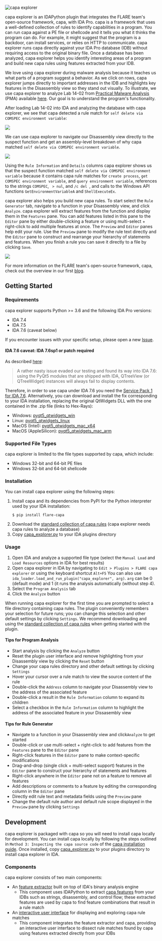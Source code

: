 ![capa explorer](../../../.github/capa-explorer-logo.png)

capa explorer is an IDAPython plugin that integrates the FLARE team's open-source framework, capa, with IDA Pro. capa is a framework that uses a well-defined collection of rules to 
identify capabilities in a program. You can run capa against a PE file or shellcode and it tells you what it thinks the program can do. For example, it might suggest that 
the program is a backdoor, can install services, or relies on HTTP to communicate. capa explorer runs capa directly against your IDA Pro database (IDB) without requiring access
to the original binary file. Once a database has been analyzed, capa explorer helps you identify interesting areas of a program and build new capa rules using features extracted from your IDB.

We love using capa explorer during malware analysis because it teaches us what parts of a program suggest a behavior. As we click on rows, capa explorer jumps directly 
to important addresses in the IDB and highlights key features in the Disassembly view so they stand out visually. To illustrate, we use capa explorer to 
analyze Lab 14-02 from [Practical Malware Analysis](https://nostarch.com/malware) (PMA) available [here](https://practicalmalwareanalysis.com/labs/). Our goal is to understand 
the program's functionality.

After loading Lab 14-02 into IDA and analyzing the database with capa explorer, we see that capa detected a rule match for `self delete via COMSPEC environment variable`:

![](../../../doc/img/explorer_condensed.png)

We can use capa explorer to navigate our Disassembly view directly to the suspect function and get an assembly-level breakdown of why capa matched `self delete via COMSPEC environment variable`.

![](../../../doc/img/explorer_expanded.png)

Using the `Rule Information` and `Details` columns capa explorer shows us that the suspect function matched `self delete via COMSPEC environment variable` because it contains capa rule matches for `create process`, `get COMSPEC environment variable`,
and `query environment variable`, references to the strings `COMSPEC`, ` > nul`, and `/c del `, and calls to the Windows API functions `GetEnvironmentVariableA` and `ShellExecuteEx`.

capa explorer also helps you build new capa rules. To start select the `Rule Generator` tab, navigate to a function in your Disassembly view,
and click `Analyze`. capa explorer will extract features from the function and display them in the `Features` pane. You can add features listed in this pane to the `Editor` pane
by either double-clicking a feature or using multi-select + right-click to add multiple features at once. The `Preview` and `Editor` panes help edit your rule. Use the `Preview` pane
to modify the rule text directly and the `Editor` pane to construct and rearrange your hierarchy of statements and features. When you finish a rule you can save it directly to a file by clicking `Save`.

![](../../../doc/img/rulegen_expanded.png)

For more information on the FLARE team's open-source framework, capa, check out the overview in our first [blog](https://www.fireeye.com/blog/threat-research/2020/07/capa-automatically-identify-malware-capabilities.html).

## Getting Started

### Requirements

capa explorer supports Python >= 3.6 and the following IDA Pro versions:

* IDA 7.4
* IDA 7.5
* IDA 7.6 (caveat below)

If you encounter issues with your specific setup, please open a new [Issue](https://github.com/fireeye/capa/issues).

#### IDA 7.6 caveat: IDA 7.6sp1 or patch required

As described [here](https://www.hex-rays.com/blog/ida-7-6-empty-qtreeview-qtreewidget/):

> A rather nasty issue evaded our testing and found its way into IDA 7.6: using the PyQt5 modules that are shipped with IDA, QTreeView (or QTreeWidget) instances will always fail to display contents.

Therefore, in order to use capa under IDA 7.6 you need the [Service Pack 1 for IDA 7.6](https://www.hex-rays.com/products/ida/news/7_6sp1). Alternatively, you can download and install the fix corresponding to your IDA installation, replacing the original QtWidgets DLL with the one contained in the .zip file (links to Hex-Rays):


  - Windows: [pyqt5_qtwidgets_win](https://www.hex-rays.com/wp-content/uploads/2021/04/pyqt5_qtwidgets_win.zip)
  - Linux: [pyqt5_qtwidgets_linux](https://www.hex-rays.com/wp-content/uploads/2021/04/pyqt5_qtwidgets_linux.zip)
  - MacOS (Intel): [pyqt5_qtwidgets_mac_x64](https://www.hex-rays.com/wp-content/uploads/2021/04/pyqt5_qtwidgets_mac_x64.zip)
  - MacOS (AppleSilicon): [pyqt5_qtwidgets_mac_arm](https://www.hex-rays.com/wp-content/uploads/2021/04/pyqt5_qtwidgets_mac_arm.zip)


### Supported File Types

capa explorer is limited to the file types supported by capa, which include:

* Windows 32-bit and 64-bit PE files
* Windows 32-bit and 64-bit shellcode

### Installation

You can install capa explorer using the following steps:

1. Install capa and its dependencies from PyPI for the Python interpreter used by your IDA installation:
    ```
    $ pip install flare-capa
    ```
3. Download the [standard collection of capa rules](https://github.com/fireeye/capa-rules) (capa explorer needs capa rules to analyze a database)
4. Copy [capa_explorer.py](https://raw.githubusercontent.com/fireeye/capa/master/capa/ida/plugin/capa_explorer.py) to your IDA plugins directory

### Usage

1. Open IDA and analyze a supported file type (select the `Manual Load` and `Load Resources` options in IDA for best results)
2. Open capa explorer in IDA by navigating to `Edit > Plugins > FLARE capa explorer` or using the keyboard shortcut `Alt+F5`
   You can also use `ida_loader.load_and_run_plugin("capa_explorer", arg)`. `arg` can be 0 (default mode) and 1 (it runs the analysis automatically (without step 4).
3. Select the `Program Analysis` tab
4. Click the `Analyze` button

When running capa explorer for the first time you are prompted to select a file directory containing capa rules. The plugin conveniently
remembers your selection for future runs; you can change this selection and other default settings by clicking `Settings`. We recommend 
downloading and using the [standard collection of capa rules](https://github.com/fireeye/capa-rules) when getting started with the plugin.

#### Tips for Program Analysis

* Start analysis by clicking the `Analyze` button
* Reset the plugin user interface and remove highlighting from your Disassembly view by clicking the `Reset` button
* Change your capa rules directory and other default settings by clicking `Settings`
* Hover your cursor over a rule match to view the source content of the rule
* Double-click the `Address` column to navigate your Disassembly view to the address of the associated feature
* Double-click a result in the `Rule Information` column to expand its children
* Select a checkbox in the `Rule Information` column to highlight the address of the associated feature in your Dissasembly view

#### Tips for Rule Generator

* Navigate to a function in your Disassembly view and click`Analyze` to get started
* Double-click or use multi-select + right-click to add features from the `Features` pane to the `Editor` pane
* Right-click features in the `Editor` pane to make context-specific modifications
* Drag-and-drop (single click + multi-select support) features in the `Editor` pane to construct your hierarchy of statements and features
* Right-click anywhere in the `Editor` pane not on a feature to remove all features
* Add descriptions or comments to a feature by editing the corresponding column in the `Editor` pane
* Directly edit rule text and metadata fields using the `Preview` pane
* Change the default rule author and default rule scope displayed in the `Preview` pane by clicking `Settings`

## Development

capa explorer is packaged with capa so you will need to install capa locally for development. You can install capa locally by following the steps outlined in `Method 3: Inspecting the capa source code` of the [capa 
installation guide](https://github.com/fireeye/capa/blob/master/doc/installation.md#method-3-inspecting-the-capa-source-code). Once installed, copy [capa_explorer.py](https://raw.githubusercontent.com/fireeye/capa/master/capa/ida/plugin/capa_explorer.py) 
to your plugins directory to install capa explorer in IDA.

### Components

capa explorer consists of two main components:

* An [feature extractor](https://github.com/fireeye/capa/tree/master/capa/features/extractors/ida) built on top of IDA's binary analysis engine
  * This component uses IDAPython to extract [capa features](https://github.com/fireeye/capa-rules/blob/master/doc/format.md#extracted-features) from your IDBs such as strings, 
disassembly, and control flow; these extracted features are used by capa to find feature combinations that result in a rule match
* An [interactive user interface](https://github.com/fireeye/capa/tree/master/capa/ida/plugin) for displaying and exploring capa rule matches
  * This component integrates the feature extractor and capa, providing an interactive user interface to dissect rule matches found by capa using features extracted directly from your IDBs
